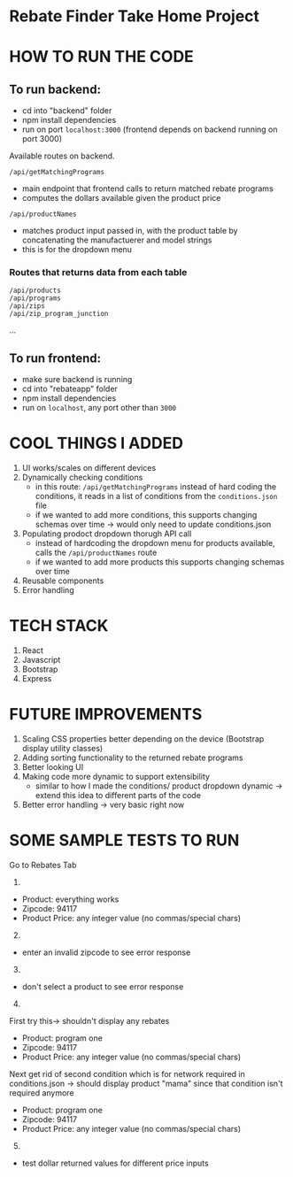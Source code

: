
# Rebate Finder Take Home Project

# HOW TO RUN THE CODE

## To run backend:
  - cd into "backend" folder
  - npm install dependencies
  - run on port `localhost:3000` (frontend depends on backend running on port 3000)

  Available routes on backend.

```
/api/getMatchingPrograms
```
  - main endpoint that frontend calls to return matched rebate programs
  - computes the dollars available given the product price
```
/api/productNames
```
  - matches product input passed in, with the product table by concatenating the manufactuerer and model strings
  - this is for the dropdown menu

### Routes that returns data from each table

```
/api/products
/api/programs
/api/zips
/api/zip_program_junction
```
...
## To run frontend:
  - make sure backend is running
  - cd into "rebateapp" folder
  - npm install dependencies
  - run on `localhost`, any port other than `3000`
 

# COOL THINGS I ADDED

1. UI works/scales on different devices
2. Dynamically checking conditions
   - in this route: `/api/getMatchingPrograms` instead of hard coding the conditions, it reads in a list of conditions from the `conditions.json` file
   - if we wanted to add more conditions, this supports changing schemas over time -> would only need to update conditions.json
4. Populating prodoct dropdown thorugh API call
   - instead of hardcoding the dropdown menu for products available, calls the `/api/productNames` route 
   - if we wanted to add more products this supports changing schemas over time
5. Reusable components
6. Error handling

# TECH STACK

1. React
2. Javascript
3. Bootstrap
4. Express

# FUTURE IMPROVEMENTS

1. Scaling CSS properties better depending on the device (Bootstrap display utility classes)
2. Adding sorting functionality to the returned rebate programs
3. Better looking UI
4. Making code more dynamic to support extensibility
    - similar to how I made the conditions/ product dropdown dynamic -> extend this idea to different parts of the code
6. Better error handling -> very basic right now


# SOME SAMPLE TESTS TO RUN  
Go to Rebates Tab

1.
  - Product: everything works
  - Zipcode: 94117 
  - Product Price: any integer value (no commas/special chars)
2.
  - enter an invalid zipcode to see error response
3.
  - don't select a product to see error response
4.
  First try this-> shouldn't display any rebates
  - Product: program one
  - Zipcode: 94117 
  - Product Price: any integer value (no commas/special chars)
    
  Next get rid of second condition which is for network required in conditions.json -> should display product "mama" since that condition isn't required anymore
  - Product: program one
  - Zipcode: 94117 
  - Product Price: any integer value (no commas/special chars)
5.
  - test dollar returned values for different price inputs


